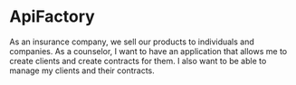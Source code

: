 # ApiFactory
As an insurance company, we sell our products to individuals and companies. As a  counselor, I want to have an application that allows me to create clients and create contracts  for them. I also want to be able to manage my clients and their contracts. 
